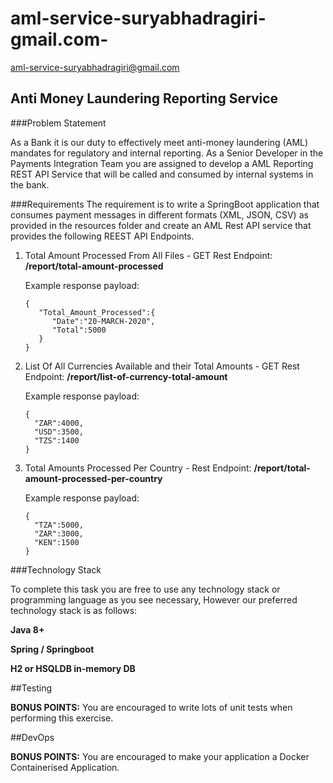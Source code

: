 # aml-service-suryabhadragiri-gmail.com-
aml-service-suryabhadragiri@gmail.com   

## Anti Money Laundering Reporting Service

###Problem Statement

As a Bank it is our duty to effectively meet anti-money laundering (AML) mandates for regulatory 
and internal reporting. As a Senior Developer in the Payments Integration Team you are assigned to develop a 
AML Reporting REST API Service that will be called and consumed by internal systems in the bank.

###Requirements
The requirement is to write a SpringBoot application that consumes payment messages in different formats (XML, JSON, CSV) as provided in the resources folder and create an AML Rest API service that provides the following REEST API Endpoints. 

1. Total Amount Processed From All Files - GET Rest Endpoint: **/report/total-amount-processed**

    Example response payload:
    ```
    {
       "Total_Amount_Processed":{
          "Date":"20-MARCH-2020",
          "Total":5000
       }
    }
    ```  


2. List Of All Currencies Available and their  Total Amounts - GET Rest Endpoint: **/report/list-of-currency-total-amount**

    Example response payload:
    ```
    {
      "ZAR":4000,
      "USD":3500,
      "TZS":1400
    }
   ```  

4. Total Amounts Processed Per Country - Rest Endpoint: **/report/total-amount-processed-per-country**

    Example response payload:
    ```
    {
      "TZA":5000,
      "ZAR":3000,
      "KEN":1500
    }
    ```
    

###Technology Stack

To complete this task you are free to use any technology stack or programming language as you see necessary, 
However our preferred technology stack is as follows:

**Java 8+**

**Spring / Springboot**
 
**H2 or HSQLDB in-memory DB**


##Testing

**BONUS POINTS:** You are encouraged to write lots of unit tests when performing this exercise.

##DevOps

**BONUS POINTS:** You are encouraged to make your application a Docker Containerised Application.

